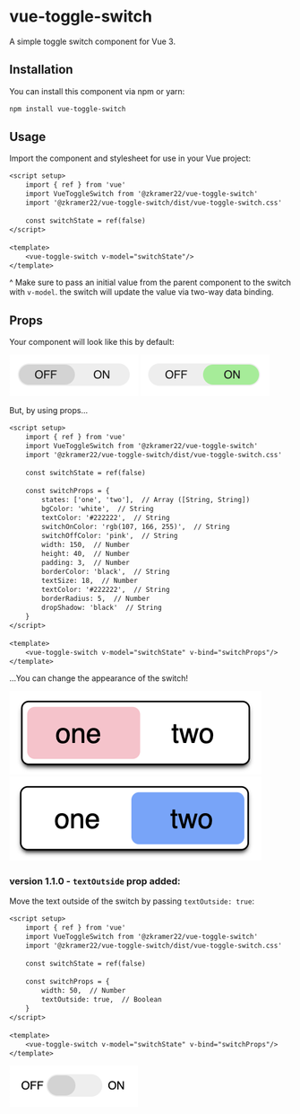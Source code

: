 # vue-toggle-switch

A simple toggle switch component for Vue 3.

## Installation

You can install this component via npm or yarn:

```bash
npm install vue-toggle-switch
```

## Usage

Import the component and stylesheet for use in your Vue project:

```vue
<script setup>
    import { ref } from 'vue'
    import VueToggleSwitch from '@zkramer22/vue-toggle-switch'
    import '@zkramer22/vue-toggle-switch/dist/vue-toggle-switch.css'

    const switchState = ref(false)
</script>

<template>
    <vue-toggle-switch v-model="switchState"/>
</template>
```

^ Make sure to pass an initial value from the parent component to the switch with `v-model`. the switch will update the value via two-way data binding.


## Props

Your component will look like this by default:

<picture>
  <img alt="Image Alt Text" src="/img/default-off.png">
</picture>
<picture>
  <img alt="Image Alt Text" src="/img/default-on.png">
</picture>

But, by using props...

```vue
<script setup>
    import { ref } from 'vue'
    import VueToggleSwitch from '@zkramer22/vue-toggle-switch'
    import '@zkramer22/vue-toggle-switch/dist/vue-toggle-switch.css'

    const switchState = ref(false)

    const switchProps = {
        states: ['one', 'two'],  // Array ([String, String])
        bgColor: 'white',  // String
        textColor: '#222222',  // String
        switchOnColor: 'rgb(107, 166, 255)',  // String
        switchOffColor: 'pink',  // String
        width: 150,  // Number
        height: 40,  // Number
        padding: 3,  // Number
        borderColor: 'black',  // String
        textSize: 18,  // Number
        textColor: '#222222',  // String
        borderRadius: 5,  // Number
        dropShadow: 'black'  // String
    }
</script>

<template>
    <vue-toggle-switch v-model="switchState" v-bind="switchProps"/>
</template>
```

...You can change the appearance of the switch!

<picture>
  <img alt="Image Alt Text" src="/img/props-off.png">
</picture>
<picture>
  <img alt="Image Alt Text" src="/img/props-on.png">
</picture>


### version 1.1.0 - `textOutside` prop added:

Move the text outside of the switch by passing `textOutside: true`:

```vue
<script setup>
    import { ref } from 'vue'
    import VueToggleSwitch from '@zkramer22/vue-toggle-switch'
    import '@zkramer22/vue-toggle-switch/dist/vue-toggle-switch.css'

    const switchState = ref(false)

    const switchProps = {
        width: 50,  // Number
        textOutside: true,  // Boolean
    }
</script>

<template>
    <vue-toggle-switch v-model="switchState" v-bind="switchProps"/>
</template>
```

<picture>
  <img alt="Image Alt Text" src="/img/text-outside.png">
</picture>